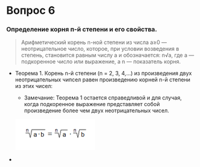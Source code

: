# Вопрос 6

### Определение корня п-й степени и его свойства.

> Арифметический корень n-ной степени из числа a≥0 — неотрицательное число, которое, при условии возведения в степень, становится равным числу a и обозначается: n√a, где a — подкоренное число или выражение, а n — показатель корня.

- Теорема 1. Корень n-й степени (n = 2, 3, 4,...) из произведения двух неотрицательных чипсел равен произведению корней n-й степени из этих чисел: 
    * Замечание: Теорема 1 остается справедливой и для случая, когда подкоренное выражение представляет собой произведение более чем двух неотрицательных чисел.

    ![Формула](/Math/Картинки/Вопрос_6/Формула_1.png)

- 
